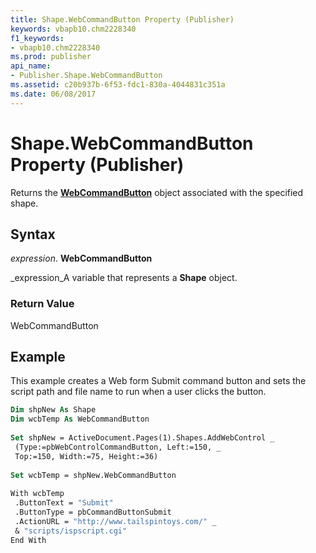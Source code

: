 ```yaml
---
title: Shape.WebCommandButton Property (Publisher)
keywords: vbapb10.chm2228340
f1_keywords:
- vbapb10.chm2228340
ms.prod: publisher
api_name:
- Publisher.Shape.WebCommandButton
ms.assetid: c20b937b-6f53-fdc1-830a-4044831c351a
ms.date: 06/08/2017
---
```



# Shape.WebCommandButton Property (Publisher)

Returns the  **[WebCommandButton](webcommandbutton-object-publisher.md)** object associated with the specified shape.


## Syntax

 _expression_. **WebCommandButton**

 _expression_A variable that represents a  **Shape** object.


### Return Value

WebCommandButton


## Example

This example creates a Web form Submit command button and sets the script path and file name to run when a user clicks the button.


```vb
Dim shpNew As Shape 
Dim wcbTemp As WebCommandButton 
 
Set shpNew = ActiveDocument.Pages(1).Shapes.AddWebControl _ 
 (Type:=pbWebControlCommandButton, Left:=150, _ 
 Top:=150, Width:=75, Height:=36) 
 
Set wcbTemp = shpNew.WebCommandButton 
 
With wcbTemp 
 .ButtonText = "Submit" 
 .ButtonType = pbCommandButtonSubmit 
 .ActionURL = "http://www.tailspintoys.com/" _ 
 & "scripts/ispscript.cgi" 
End With
```


